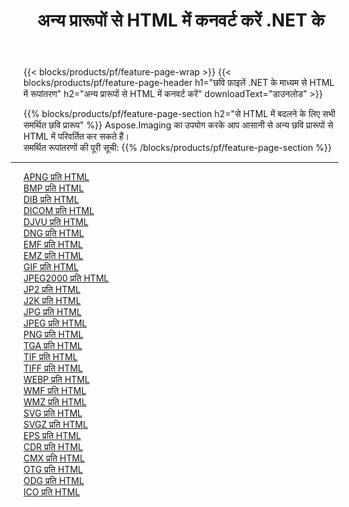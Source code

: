 ﻿---
title: अन्य प्रारूपों से HTML में कनवर्ट करें .NET के 
weight: 3920
url: /hi/net/conversion/to/html 
lang: hi
langdirlevel: 2
locales: zh-hans,ja,it,ru,de,es,fr,nl,id,lt,pl,pt,vi,tr,ko,zh-hant,ar,hi,th,sv,cs,uk,he
description: Aspose.Imaging का उपयोग करके आप अन्य प्रारूपों से HTML में आसानी से रूपांतरित कर सकते हैं
---

{{< blocks/products/pf/feature-page-wrap >}}
{{< blocks/products/pf/feature-page-header h1="छवि फ़ाइलें .NET के माध्यम से HTML में रूपांतरण" h2="अन्य प्रारूपों से HTML में कनवर्ट करें" downloadText="डाउनलोड" >}}


{{% blocks/products/pf/feature-page-section  h2="से HTML में बदलने के लिए सभी समर्थित छवि प्रारूप" %}}
Aspose.Imaging का उपयोग करके आप आसानी से अन्य छवि प्रारूपों से HTML में परिवर्तित कर सकते हैं।
<br/>
समर्थित रूपांतरणों की पूरी सूची:
{{% /blocks/products/pf/feature-page-section %}}
<div class="container-fluid productfamilypage bg-gray">
    <div class="convertypes bg-gray agp-content section">
        <div class="container">
		<hr style="margin-left:-20px;"/>
		<div class="row other-converters">
		    <div class='col-md-2 other-converter remove-lp remove-rp'><a href="/imaging/hi/net/conversion/apng-to-html" >APNG प्रति HTML</a></div>
<div class='col-md-2 other-converter remove-lp remove-rp'><a href="/imaging/hi/net/conversion/bmp-to-html" >BMP प्रति HTML</a></div>
<div class='col-md-2 other-converter remove-lp remove-rp'><a href="/imaging/hi/net/conversion/dib-to-html" >DIB प्रति HTML</a></div>
<div class='col-md-2 other-converter remove-lp remove-rp'><a href="/imaging/hi/net/conversion/dicom-to-html" >DICOM प्रति HTML</a></div>
<div class='col-md-2 other-converter remove-lp remove-rp'><a href="/imaging/hi/net/conversion/djvu-to-html" >DJVU प्रति HTML</a></div>
<div class='col-md-2 other-converter remove-lp remove-rp'><a href="/imaging/hi/net/conversion/dng-to-html" >DNG प्रति HTML</a></div>
<div class='col-md-2 other-converter remove-lp remove-rp'><a href="/imaging/hi/net/conversion/emf-to-html" >EMF प्रति HTML</a></div>
<div class='col-md-2 other-converter remove-lp remove-rp'><a href="/imaging/hi/net/conversion/emz-to-html" >EMZ प्रति HTML</a></div>
<div class='col-md-2 other-converter remove-lp remove-rp'><a href="/imaging/hi/net/conversion/gif-to-html" >GIF प्रति HTML</a></div>
<div class='col-md-2 other-converter remove-lp remove-rp'><a href="/imaging/hi/net/conversion/jpeg2000-to-html" >JPEG2000 प्रति HTML</a></div>
<div class='col-md-2 other-converter remove-lp remove-rp'><a href="/imaging/hi/net/conversion/jp2-to-html" >JP2 प्रति HTML</a></div>
<div class='col-md-2 other-converter remove-lp remove-rp'><a href="/imaging/hi/net/conversion/j2k-to-html" >J2K प्रति HTML</a></div>
<div class='col-md-2 other-converter remove-lp remove-rp'><a href="/imaging/hi/net/conversion/jpg-to-html" >JPG प्रति HTML</a></div>
<div class='col-md-2 other-converter remove-lp remove-rp'><a href="/imaging/hi/net/conversion/jpeg-to-html" >JPEG प्रति HTML</a></div>
<div class='col-md-2 other-converter remove-lp remove-rp'><a href="/imaging/hi/net/conversion/png-to-html" >PNG प्रति HTML</a></div>
<div class='col-md-2 other-converter remove-lp remove-rp'><a href="/imaging/hi/net/conversion/tga-to-html" >TGA प्रति HTML</a></div>
<div class='col-md-2 other-converter remove-lp remove-rp'><a href="/imaging/hi/net/conversion/tif-to-html" >TIF प्रति HTML</a></div>
<div class='col-md-2 other-converter remove-lp remove-rp'><a href="/imaging/hi/net/conversion/tiff-to-html" >TIFF प्रति HTML</a></div>
<div class='col-md-2 other-converter remove-lp remove-rp'><a href="/imaging/hi/net/conversion/webp-to-html" >WEBP प्रति HTML</a></div>
<div class='col-md-2 other-converter remove-lp remove-rp'><a href="/imaging/hi/net/conversion/wmf-to-html" >WMF प्रति HTML</a></div>
<div class='col-md-2 other-converter remove-lp remove-rp'><a href="/imaging/hi/net/conversion/wmz-to-html" >WMZ प्रति HTML</a></div>
<div class='col-md-2 other-converter remove-lp remove-rp'><a href="/imaging/hi/net/conversion/svg-to-html" >SVG प्रति HTML</a></div>
<div class='col-md-2 other-converter remove-lp remove-rp'><a href="/imaging/hi/net/conversion/svgz-to-html" >SVGZ प्रति HTML</a></div>
<div class='col-md-2 other-converter remove-lp remove-rp'><a href="/imaging/hi/net/conversion/eps-to-html" >EPS प्रति HTML</a></div>
<div class='col-md-2 other-converter remove-lp remove-rp'><a href="/imaging/hi/net/conversion/cdr-to-html" >CDR प्रति HTML</a></div>
<div class='col-md-2 other-converter remove-lp remove-rp'><a href="/imaging/hi/net/conversion/cmx-to-html" >CMX प्रति HTML</a></div>
<div class='col-md-2 other-converter remove-lp remove-rp'><a href="/imaging/hi/net/conversion/otg-to-html" >OTG प्रति HTML</a></div>
<div class='col-md-2 other-converter remove-lp remove-rp'><a href="/imaging/hi/net/conversion/odg-to-html" >ODG प्रति HTML</a></div>
<div class='col-md-2 other-converter remove-lp remove-rp'><a href="/imaging/hi/net/conversion/ico-to-html" >ICO प्रति HTML</a></div>
                </div>
        </div>
    </div>
</div>
<br/>

